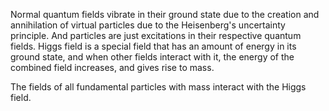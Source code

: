 Normal quantum fields vibrate in their ground state due to the creation and annihilation of virtual particles due to the Heisenberg's uncertainty principle. And particles are just excitations in their respective quantum fields. Higgs field is a special field that has an amount of energy in its ground state, and when other fields interact with it, the energy of the combined field increases, and gives rise to mass.

The fields of all fundamental particles with mass interact with the Higgs field.